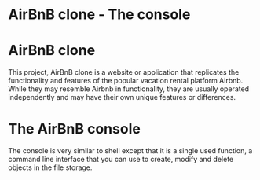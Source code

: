 # AirBnB clone - The console

# AirBnB clone
This project, AirBnB clone is a website or application that replicates the functionality and features of the popular vacation rental platform Airbnb. While they may resemble Airbnb in functionality, they are usually operated independently and may have their own unique features or differences.

# The AirBnB console
The console is very similar to shell except that it is a single used function, a command line interface that you can use to create, modify and delete objects in the file storage.
